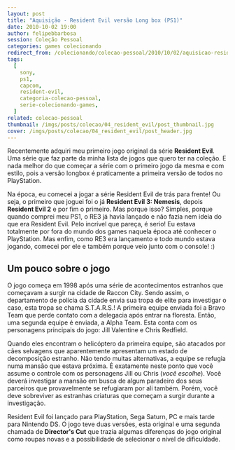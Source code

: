 ```yaml
---
layout: post
title: "Aquisição - Resident Evil versão Long box (PS1)"
date: 2010-10-02 19:00
author: felipebbarbosa
session: Coleção Pessoal
categories: games colecionando
redirect_from: /colecionando/colecao-pessoal/2010/10/02/aquisicao-resident-evil-ps1-longbox.html
tags:
  [
    sony,
    ps1,
    capcom,
    resident-evil,
    categoria-colecao-pessoal,
    serie-colecionando-games,
  ]
related: colecao-pessoal
thumbnail: /imgs/posts/colecao/04_resident_evil/post_thumbnail.jpg
cover: /imgs/posts/colecao/04_resident_evil/post_header.jpg
---
```


Recentemente adquiri meu primeiro jogo original da série **Resident Evil**. Uma série que faz parte da minha lista de jogos que quero ter na coleção. E nada melhor do que começar a série com o primeiro jogo da mesma e com estilo, pois a versão longbox é praticamente a primeira versão de todos no PlayStation.

<!--more-->

Na época, eu comecei a jogar a série Resident Evil de trás para frente! Ou seja, o primeiro que joguei foi o já **Resident Evil 3: Nemesis**, depois **Resident Evil 2** e por fim o primeiro. Mas porque isso? Simples, porque quando comprei meu PS1, o RE3 já havia lançado e não fazia nem ideia do que era Resident Evil. Pelo incrível que pareça, é serio! Eu estava totalmente por fora do mundo dos games naquela época até conhecer o PlayStation. Mas enfim, como RE3 era lançamento e todo mundo estava jogando, comecei por ele e também porque veio junto com o console! :)

## Um pouco sobre o jogo

O jogo começa em 1998 após uma série de acontecimentos estranhos que começavam a surgir na cidade de Raccon City. Sendo assim, o departamento de polícia da cidade envia sua tropa de elite para investigar o caso, esta tropa se chama S.T.A.R.S.! A primeira equipe enviada foi a Bravo Team que perde contato com a delegacia após entrar na floresta. Então, uma segunda equipe é enviada, a Alpha Team. Esta conta com os personagens principais do jogo: Jill Valentine e Chris Redfield.

Quando eles encontram o helicóptero da primeira equipe, são atacados por cães selvagens que aparentemente apresentam um estado de decomposição estranho. Não tendo muitas alternativas, a equipe se refugia numa mansão que estava próxima. É exatamente neste ponto que você assume o controle com os personagens Jill ou Chris (_você escolhe_). Você deverá investigar a mansão em busca de algum paradeiro dos seus parceiros que provavelmente se refugiaram por ali também. Porém, você deve sobreviver as estranhas criaturas que começam a surgir durante a investigação.

Resident Evil foi lançado para PlayStation, Sega Saturn, PC e mais tarde para Nintendo DS. O jogo teve duas versões, esta original e uma segunda chamada de **Director's Cut** que trazia algumas diferenças do jogo original como roupas novas e a possibilidade de selecionar o nível de dificuldade.
